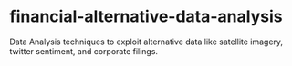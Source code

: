 # financial-alternative-data-analysis
Data Analysis techniques to exploit alternative data like satellite imagery, twitter sentiment, and corporate filings.
